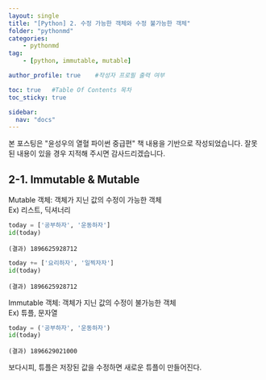 ```yaml
---
layout: single
title: "[Python] 2. 수정 가능한 객체와 수정 불가능한 객체"
folder: "pythonmd"
categories:
    - pythonmd
tag:
    - [python, immutable, mutable]

author_profile: true    #작성자 프로필 출력 여부

toc: true   #Table Of Contents 목차 
toc_sticky: true

sidebar:
  nav: "docs"
---
```


본 포스팅은 "윤성우의 열혈 파이썬 중급편" 책 내용을 기반으로 작성되었습니다.
잘못된 내용이 있을 경우 지적해 주시면 감사드리겠습니다.

## 2-1. Immutable & Mutable

Mutable 객체: 객체가 지닌 값의 수정이 가능한 객체<br/>
Ex) 리스트, 딕셔너리

```python
today = ['공부하자', '운동하자']
id(today)
```
    (결과) 1896625928712




```python
today += ['요리하자', '일찍자자']
id(today)
```
    (결과) 1896625928712

Immutable 객체: 객체가 지닌 값의 수정이 불가능한 객체<br/>
Ex) 튜플, 문자열

```python
today = ('공부하자', '운동하자')
id(today)
```
    (결과) 1896629021000

보다시피, 튜플은 저장된 값을 수정하면 새로운 튜플이 만들어진다.